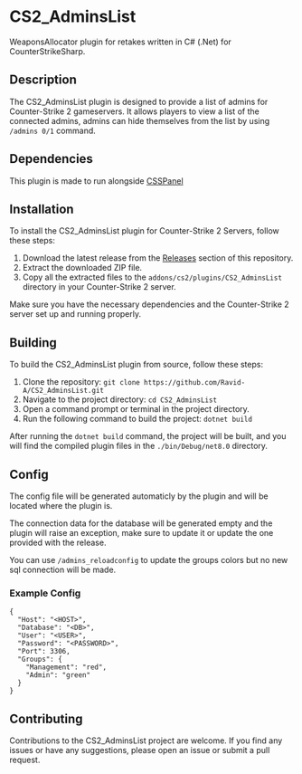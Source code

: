 # CS2_AdminsList

WeaponsAllocator plugin for retakes written in C# (.Net) for CounterStrikeSharp.

## Description

The CS2_AdminsList plugin is designed to provide a list of admins for Counter-Strike 2 gameservers. It allows players to view a list of the connected admins, admins can hide themselves from the list by using `/admins 0/1` command.

## Dependencies

This plugin is made to run alongside [CSSPanel](https://github.com/CSSPanel)

## Installation

To install the CS2_AdminsList plugin for Counter-Strike 2 Servers, follow these steps:

1. Download the latest release from the [Releases](https://github.com/Ravid-A/CS2_AdminsList/releases) section of this repository.
2. Extract the downloaded ZIP file.
3. Copy all the extracted files to the `addons/cs2/plugins/CS2_AdminsList` directory in your Counter-Strike 2 server.

Make sure you have the necessary dependencies and the Counter-Strike 2 server set up and running properly.

## Building

To build the CS2_AdminsList plugin from source, follow these steps:

1. Clone the repository: `git clone https://github.com/Ravid-A/CS2_AdminsList.git`
2. Navigate to the project directory: `cd CS2_AdminsList`
3. Open a command prompt or terminal in the project directory.
4. Run the following command to build the project: `dotnet build`

After running the `dotnet build` command, the project will be built, and you will find the compiled plugin files in the `./bin/Debug/net8.0` directory.

## Config

The config file will be generated automaticly by the plugin and will be located where the plugin is.

The connection data for the database will be generated empty and the plugin will raise an exception, make sure to update it or update the one provided with the release.

You can use `/admins_reloadconfig` to update the groups colors but no new sql connection will be made.

### Example Config

```
{
  "Host": "<HOST>",
  "Database": "<DB>",
  "User": "<USER>",
  "Password": "<PASSWORD>",
  "Port": 3306,
  "Groups": {
    "Management": "red",
    "Admin": "green"
  }
}

```

## Contributing

Contributions to the CS2_AdminsList project are welcome. If you find any issues or have any suggestions, please open an issue or submit a pull request.
